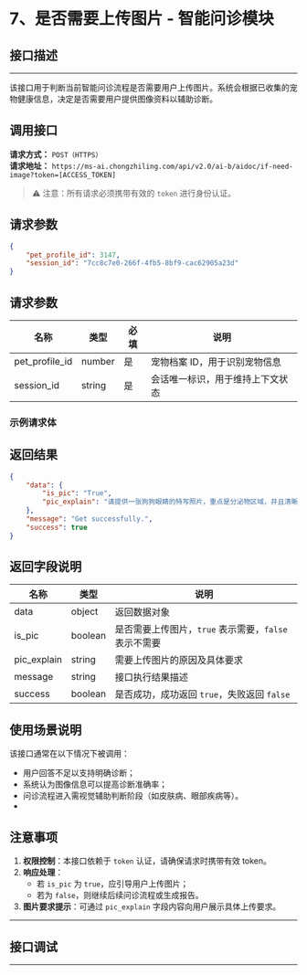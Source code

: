 # 7、是否需要上传图片 - 智能问诊模块

## 接口描述
---
该接口用于判断当前智能问诊流程是否需要用户上传图片。系统会根据已收集的宠物健康信息，决定是否需要用户提供图像资料以辅助诊断。

## 调用接口
**请求方式：** `POST（HTTPS）`  
**请求地址：** `https://ms-ai.chongzhiling.com/api/v2.0/ai-b/aidoc/if-need-image?token=[ACCESS_TOKEN]`

> ⚠️ 注意：所有请求必须携带有效的 `token` 进行身份认证。
> 
## 请求参数
```json
{
    "pet_profile_id": 3147,
    "session_id": "7cc8c7e0-266f-4fb5-8bf9-cac62905a23d"
}
```

## 请求参数

| 名称             | 类型   | 必填 | 说明                             |
|------------------|--------|------|----------------------------------|
| pet_profile_id   | number | 是   | 宠物档案 ID，用于识别宠物信息     |
| session_id       | string | 是   | 会话唯一标识，用于维持上下文状态 |

### 示例请求体


## 返回结果
```json
{
    "data": {
        "is_pic": "True",
        "pic_explain": "请提供一张狗狗眼睛的特写照片，重点是分泌物区域，并且清晰显示眼睛周围的皮肤状况。这有助于判断是否是结膜炎或者其他感染。请确保照片清晰，光线充足，能清楚地看到眼睛分泌物的情况。"
    },
    "message": "Get successfully.",
    "success": true
}
```

## 返回字段说明

| 名称              | 类型    | 说明                                             |
|-------------------|---------|--------------------------------------------------|
| data              | object  | 返回数据对象                                     |
| is_pic            | boolean | 是否需要上传图片，`true` 表示需要，`false` 表示不需要 |
| pic_explain       | string  | 需要上传图片的原因及具体要求                     |
| message           | string  | 接口执行结果描述                                 |
| success           | boolean | 是否成功，成功返回 `true`，失败返回 `false`      |


## 使用场景说明

该接口通常在以下情况下被调用：

- 用户回答不足以支持明确诊断；
- 系统认为图像信息可以提高诊断准确率；
- 问诊流程进入需视觉辅助判断阶段（如皮肤病、眼部疾病等）。
- 
## 注意事项

1. **权限控制**：本接口依赖于 `token` 认证，请确保请求时携带有效 token。
2. **响应处理**：
   - 若 `is_pic` 为 `true`，应引导用户上传图片；
   - 若为 `false`，则继续后续问诊流程或生成报告。
3. **图片要求提示**：可通过 `pic_explain` 字段内容向用户展示具体上传要求。

---


## 接口调试
---
<script setup>  
import SwaggerUI from '../../../../src/components/SwaggerUI.vue'  
</script>  

<ClientOnly>  
  <SwaggerUI   
    tag="if-need-image"   
    type="post"   
    path="/aidoc/if-need-image"
    version="v2"   
  />  
</ClientOnly>


